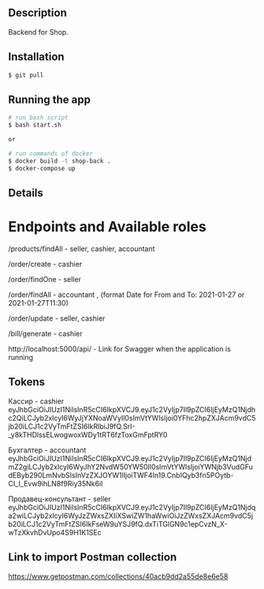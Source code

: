 ## Description

Backend for Shop.

## Installation

```bash
$ git pull
```

## Running the app

```bash
# run bash script
$ bash start.sh

or

# run commands of docker
$ docker build -t shop-back .
$ docker-compose up
```

## Details

# Endpoints and Available roles

/products/findAll - seller, cashier, accountant

​/order​/create  - cashier

​/order​/findOne - seller

​/order​/findAll - accountant , (format Date for From and To: 2021-01-27 or 2021-01-27T11:30)

​/order​/update - seller, cashier

/bill/generate - cashier

http://localhost:5000/api/ - Link for Swagger when the application is running

## Tokens

Кассир - cashier 
eyJhbGciOiJIUzI1NiIsInR5cCI6IkpXVCJ9.eyJ1c2VyIjp7Il9pZCI6IjEyMzQ1Njdhc2QiLCJyb2xlcyI6WyJjYXNoaWVyIl0sImVtYWlsIjoi0YFhc2hpZXJAcm9vdC5jb20iLCJ1c2VyTmFtZSI6IkRlbiJ9fQ.SrI-_y8kTHDlssELwogwoxWDy1tRT6fzToxGmFptRY0

Бухгалтер - accountant
eyJhbGciOiJIUzI1NiIsInR5cCI6IkpXVCJ9.eyJ1c2VyIjp7Il9pZCI6IjEyMzQ1NjdmZ2giLCJyb2xlcyI6WyJhY2NvdW50YW50Il0sImVtYWlsIjoiYWNjb3VudGFudEByb290LmNvbSIsInVzZXJOYW1lIjoiTWF4In19.CnbIQyb3fn5POytb-CI_I_Evw9ihLN8f9Riy35Nk6iI

Продавец-консультант - seller
eyJhbGciOiJIUzI1NiIsInR5cCI6IkpXVCJ9.eyJ1c2VyIjp7Il9pZCI6IjEyMzQ1Njdqa2wiLCJyb2xlcyI6WyJzZWxsZXIiXSwiZW1haWwiOiJzZWxsZXJAcm9vdC5jb20iLCJ1c2VyTmFtZSI6IkFseW9uYSJ9fQ.dxTiTGlGN9c1epCvzN_X-wTzXkvhDvUpo4S9H1K1SEc

## Link to import Postman collection
https://www.getpostman.com/collections/40acb9dd2a55de8e6e58